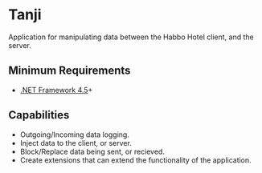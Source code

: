 # Tanji
Application for manipulating data between the Habbo Hotel client, and the server.

## Minimum Requirements
* [.NET Framework 4.5](https://www.microsoft.com/en-us/download/details.aspx?id=30653)+

## Capabilities
* Outgoing/Incoming data logging.
* Inject data to the client, or server.
* Block/Replace data being sent, or recieved.
* Create extensions that can extend the functionality of the application.